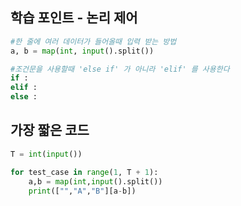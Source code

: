 ## 학습 포인트 - 논리 제어

```python
#한 줄에 여러 데이터가 들어올때 입력 받는 방법
a, b = map(int, input().split())
```

```python
#조건문을 사용할때 'else if' 가 아니라 'elif' 를 사용한다
if : 
elif : 
else :
```

## 가장 짧은 코드

```python
T = int(input())

for test_case in range(1, T + 1):
    a,b = map(int,input().split())
    print(["","A","B"][a-b])
```